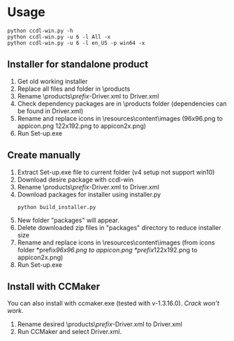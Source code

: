 # Usage

```
python ccdl-win.py -h
python ccdl-win.py -u 6 -l All -x
python ccdl-win.py -u 6 -l en_US -p win64 -x
```

## Installer for standalone product

1. Get old working installer
2. Replace all files and folder in \products
3. Rename \products\\*prefix*-Driver.xml to Driver.xml
4. Check dependency packages are in \products folder (dependencies can be found in Driver.xml)
5. Rename and replace icons in \resources\content\images (96x96.png to appicon.png 122x192.png to appicon2x.png)
6. Run Set-up.exe

## Create manually
1. Extract Set-up.exe file to current folder (v4 setup not support win10)
3. Download desire package with ccdl-win
4. Rename \products\\*prefix*-Driver.xml to Driver.xml
5. Download packages for installer using installer.py
   ```
   python build_installer.py
   ```
6. New folder "packages" will appear.
7. Delete downloaded zip files in "packages" directory to reduce installer size
8. Rename and replace icons in \resources\content\images (from icons folder \*prefix*96x96.png to appicon.png \*prefix*122x192.png to appicon2x.png)
9. Run Set-up.exe

## Install with CCMaker
You can also install with ccmaker.exe (tested with v-1.3.16.0). *Crack won't work*.
1. Rename desired \products\\*prefix*-Driver.xml to Driver.xml
2. Run CCMaker and select Driver.xml.
